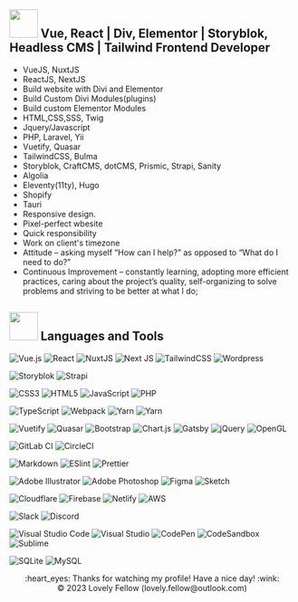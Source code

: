 
## <img src="https://raw.githubusercontent.com/nixin72/nixin72/master/wave.gif" width="50px"></img> Vue, React | Div, Elementor | Storyblok, Headless CMS | Tailwind Frontend Developer 

- VueJS, NuxtJS
- ReactJS, NextJS
- Build website with Divi and Elementor 
- Build Custom Divi Modules(plugins)
- Build custom Elementor Modules
- HTML,CSS,SSS, Twig
- Jquery/Javascript
- PHP, Laravel, Yii
- Vuetify, Quasar
- TailwindCSS, Bulma
- Storyblok, CraftCMS, dotCMS, Prismic, Strapi, Sanity
- Algolia
- Eleventy(11ty), Hugo
- Shopify
- Tauri
- Responsive design.
- Pixel-perfect wbesite
- Quick responsibility
- Work on client's timezone
- Attitude – asking myself “How can I help?” as opposed to “What do I need to do?”
- Continuous Improvement – constantly learning, adopting more efficient practices, caring about the project’s quality, self-organizing to solve problems and striving to be better at what I do;

## <img src="https://media2.giphy.com/media/QssGEmpkyEOhBCb7e1/giphy.gif?cid=ecf05e47a0n3gi1bfqntqmob8g9aid1oyj2wr3ds3mg700bl&rid=giphy.gif" width="50px"> Languages and Tools

![Vue.js](https://img.shields.io/badge/vuejs-%2335495e.svg?style=for-the-badge&logo=vuedotjs&logoColor=%234FC08D) ![React](https://img.shields.io/badge/react-%2320232a.svg?style=for-the-badge&logo=react&logoColor=%2361DAFB) ![NuxtJS](https://img.shields.io/badge/Nuxt-black?style=for-the-badge&logo=nuxt.js&logoColor=white) 	![Next JS](https://img.shields.io/badge/Next-black?style=for-the-badge&logo=next.js&logoColor=white) ![TailwindCSS](https://img.shields.io/badge/tailwindcss-%2338B2AC.svg?style=for-the-badge&logo=tailwind-css&logoColor=white) ![Wordpress](https://img.shields.io/badge/Wordpress-21759B?style=for-the-badge&logo=wordpress&logoColor=white)

![Storyblok](https://img.shields.io/badge/storybook-FF4785?style=for-the-badge&logo=storybook&logoColor=white) ![Strapi](https://img.shields.io/badge/strapi-%232E7EEA.svg?style=for-the-badge&logo=strapi&logoColor=white)

![CSS3](https://img.shields.io/badge/css3-%231572B6.svg?style=for-the-badge&logo=css3&logoColor=white) ![HTML5](https://img.shields.io/badge/html5-%23E34F26.svg?style=for-the-badge&logo=html5&logoColor=white) ![JavaScript](https://img.shields.io/badge/javascript-%23323330.svg?style=for-the-badge&logo=javascript&logoColor=%23F7DF1E) ![PHP](https://img.shields.io/badge/php-%23777BB4.svg?style=for-the-badge&logo=php&logoColor=white)

![TypeScript](https://img.shields.io/badge/typescript-%23007ACC.svg?style=for-the-badge&logo=typescript&logoColor=white) ![Webpack](https://img.shields.io/badge/webpack-%238DD6F9.svg?style=for-the-badge&logo=webpack&logoColor=black) ![Yarn](https://img.shields.io/badge/yarn-%232C8EBB.svg?style=for-the-badge&logo=yarn&logoColor=white) ![Yarn](https://img.shields.io/badge/yarn-%232C8EBB.svg?style=for-the-badge&logo=yarn&logoColor=white)

![Vuetify](https://img.shields.io/badge/Vuetify-1867C0?style=for-the-badge&logo=vuetify&logoColor=AEDDFF) ![Quasar](https://img.shields.io/badge/Quasar-1976D2?style=for-the-badge&logo=quasar&logoColor=white) ![Bootstrap](https://img.shields.io/badge/bootstrap-%23563D7C.svg?style=for-the-badge&logo=bootstrap&logoColor=white) ![Chart.js](https://img.shields.io/badge/chart.js-F5788D.svg?style=for-the-badge&logo=chart.js&logoColor=white) 	![Gatsby](https://img.shields.io/badge/Gatsby-%23663399.svg?style=for-the-badge&logo=gatsby&logoColor=white) 	![jQuery](https://img.shields.io/badge/jquery-%230769AD.svg?style=for-the-badge&logo=jquery&logoColor=white) 	![OpenGL](https://img.shields.io/badge/OpenGL-%23FFFFFF.svg?style=for-the-badge&logo=opengl)

![GitLab CI](https://img.shields.io/badge/GitLabCI-%23181717.svg?style=for-the-badge&logo=gitlab&logoColor=white) ![CircleCI](https://img.shields.io/badge/CIRCLECI-%23161616.svg?style=for-the-badge&logo=circleci&logoColor=white)

![Markdown](https://img.shields.io/badge/markdown-%23000000.svg?style=for-the-badge&logo=markdown&logoColor=white) ![ESlint](	https://img.shields.io/badge/eslint-3A33D1?style=for-the-badge&logo=eslint&logoColor=white) ![Prettier](https://img.shields.io/badge/prettier-1A2C34?style=for-the-badge&logo=prettier&logoColor=F7BA3E)

![Adobe Illustrator](https://img.shields.io/badge/adobeillustrator-%23FF9A00.svg?style=for-the-badge&logo=adobeillustrator&logoColor=white) ![Adobe Photoshop](https://img.shields.io/badge/adobephotoshop-%2331A8FF.svg?style=for-the-badge&logo=adobephotoshop&logoColor=white) ![Figma](https://img.shields.io/badge/figma-%23F24E1E.svg?style=for-the-badge&logo=figma&logoColor=white) ![Sketch](https://img.shields.io/badge/Sketch-FFB387?style=for-the-badge&logo=sketch&logoColor=black)

![Cloudflare](https://img.shields.io/badge/Cloudflare-F38020?style=for-the-badge&logo=Cloudflare&logoColor=white) ![Firebase](https://img.shields.io/badge/firebase-%23039BE5.svg?style=for-the-badge&logo=firebase) 	![Netlify](https://img.shields.io/badge/netlify-%23000000.svg?style=for-the-badge&logo=netlify&logoColor=#00C7B7) 	![AWS](https://img.shields.io/badge/AWS-%23FF9900.svg?style=for-the-badge&logo=amazon-aws&logoColor=white)

![Slack](https://img.shields.io/badge/Slack-4A154B?style=for-the-badge&logo=slack&logoColor=white) ![Discord](https://img.shields.io/badge/Discord-7289DA?style=for-the-badge&logo=discord&logoColor=white)

![Visual Studio Code](https://img.shields.io/badge/Visual%20Studio%20Code-0078d7.svg?style=for-the-badge&logo=visual-studio-code&logoColor=white) ![Visual Studio](https://img.shields.io/badge/Visual%20Studio-5C2D91.svg?style=for-the-badge&logo=visual-studio&logoColor=white) ![CodePen](https://img.shields.io/badge/CodePen-white?style=for-the-badge&logo=codepen&logoColor=black) ![CodeSandbox](https://img.shields.io/badge/Codesandbox-040404?style=for-the-badge&logo=codesandbox&logoColor=DBDBDB) ![Sublime](https://img.shields.io/badge/sublime_text-%23575757.svg?&style=for-the-badge&logo=sublime-text&logoColor=important)

![SQLite](https://img.shields.io/badge/sqlite-%2307405e.svg?style=for-the-badge&logo=sqlite&logoColor=white) ![MySQL](https://img.shields.io/badge/mysql-%2300f.svg?style=for-the-badge&logo=mysql&logoColor=white)

<div align="center">
  :heart_eyes: Thanks for watching my profile! Have a nice day! :wink: <br/>
  &copy; 2023 Lovely Fellow (lovely.fellow@outlook.com)
</div>
